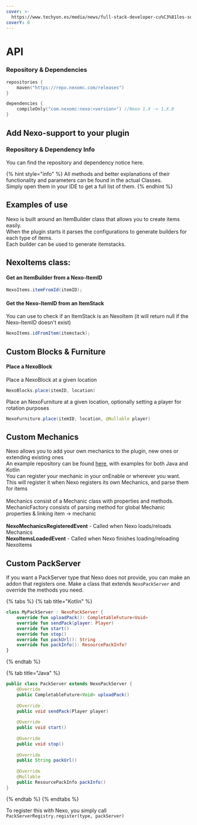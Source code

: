 ```yaml
---
cover: >-
  https://www.techyon.es/media/news/full-stack-developer-cu%C3%81les-son-las-principales-competencias_1637600851_21.jpg
coverY: 0
---
```


# API

### Repository & Dependencies

```kotlin
repositories {
    maven("https://repo.nexomc.com/releases")
}

dependencies {
    compileOnly("com.nexomc:nexo:<version>") //Nexo 1.X -> 1.X.0
}
```

## Add Nexo-support to your plugin

### Repository & Dependency Info

You can find the repository and dependency notice here.

{% hint style="info" %}
All methods and better explanations of their functionality and parameters can be found in the actual Classes.\
Simply open them in your IDE to get a full list of them.
{% endhint %}

## Examples of use

Nexo is built around an ItemBuilder class that allows you to create items easily.\
When the plugin starts it parses the configurations to generate builders for each type of items.\
Each builder can be used to generate itemstacks.

## NexoItems class:

#### Get an ItemBuilder from a Nexo-ItemID

```java
NexoItems.itemFromId(itemID);
```

#### Get the Nexo-ItemID from an ItemStack

You can use to check if an ItemStack is an NexoItem (it will return null if the Nexo-ItemID doesn't exist)

```java
NexoItems.idFromItem(itemstack);
```

## Custom Blocks & Furniture

#### Place a NexoBlock

Place a NexoBlock at a given location

```java
NexoBlocks.place(itemID, location)
```

Place an NexoFurniture at a given location, optionally setting a player for rotation purposes

```java
NexoFurniture.place(itemID, location, @Nullable player)
```

## Custom Mechanics

Nexo allows you to add your own mechanics to the plugin, new ones or extending existing ones\
An example repository can be found [here](https://github.com/Nexo-MC/NexoExampleMechanic), with examples for both Java and Kotlin\
You can register your mechanic in your onEnable or wherever you want.\
This will register it when Nexo registers its own Mechanics, and parse them for items\
\
Mechanics consist of a Mechanic class with properties and methods.\
MechanicFactory consists of parsing method for global Mechanic properties & linking item -> mechanic\
\
**NexoMechanicsRegisteredEvent** - Called when Nexo loads/reloads Mechanics\
**NexoItemsLoadedEvent** - Called when Nexo finishes loading/reloading NexoItems

## Custom PackServer

If you want a PackServer type that Nexo does not provide, you can make an addon that registers one. Make a class that extends `NexoPackServer` and override the methods you need.

{% tabs %}
{% tab title="Kotlin" %}
```kotlin
class MyPackServer : NexoPackServer {
    override fun uploadPack(): CompletableFuture<Void>
    override fun sendPack(player: Player)
    override fun start()
    override fun stop()
    override fun packUrl(): String
    override fun packInfo(): ResourcePackInfo?
}
```
{% endtab %}

{% tab title="Java" %}
```java
public class PackServer extends NexoPackServer {
    @Override
    public CompletableFuture<Void> uploadPack()
    
    @Override
    public void sendPack(Player player)
    
    @Override
    public void start()
    
    @Override
    public void stop()
    
    @Override
    public String packUrl()
    
    @Override
    @Nullable
    public ResourcePackInfo packInfo()
}
```
{% endtab %}
{% endtabs %}

To register this with Nexo, you simply call `PackServerRegistry.register(type, packServer)`&#x20;

